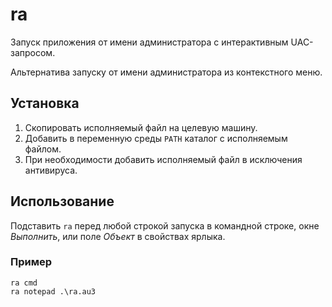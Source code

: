 # ra

Запуск приложения от имени администратора с интерактивным UAC-запросом.

Альтернатива запуску от имени администратора из контекстного меню.

## Установка

1. Скопировать исполняемый файл на целевую машину.
2. Добавить в переменную среды `PATH` каталог с исполняемым файлом.
3. При необходимости добавить исполняемый файл в исключения антивируса.

## Использование

Подставить `ra` перед любой строкой запуска в командной строке, окне *Выполнить*, или поле *Объект* в свойствах ярлыка.

### Пример

```shell
ra cmd
ra notepad .\ra.au3
```
